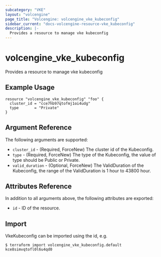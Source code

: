```yaml
---
subcategory: "VKE"
layout: "volcengine"
page_title: "Volcengine: volcengine_vke_kubeconfig"
sidebar_current: "docs-volcengine-resource-vke_kubeconfig"
description: |-
  Provides a resource to manage vke kubeconfig
---
```

# volcengine_vke_kubeconfig
Provides a resource to manage vke kubeconfig
## Example Usage
```hcl
resource "volcengine_vke_kubeconfig" "foo" {
  cluster_id = "cce7hb97qtofmj1oi4udg"
  type       = "Private"
}
```
## Argument Reference
The following arguments are supported:
* `cluster_id` - (Required, ForceNew) The cluster id of the Kubeconfig.
* `type` - (Required, ForceNew) The type of the Kubeconfig, the value of type should be Public or Private.
* `valid_duration` - (Optional, ForceNew) The ValidDuration of the Kubeconfig, the range of the ValidDuration is 1 hour to 43800 hour.

## Attributes Reference
In addition to all arguments above, the following attributes are exported:
* `id` - ID of the resource.



## Import
VkeKubeconfig can be imported using the id, e.g.
```
$ terraform import volcengine_vke_kubeconfig.default kce8simvqtofl0l6u4qd0
```

